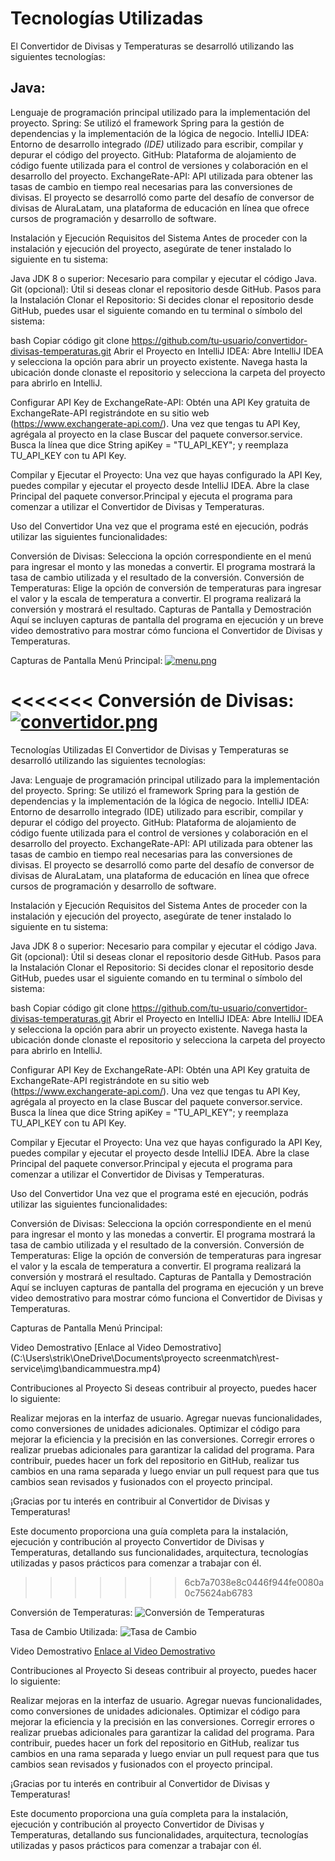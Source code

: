 
# **Tecnologías Utilizadas**
El Convertidor de Divisas y Temperaturas se desarrolló utilizando las siguientes tecnologías:

## Java: 
Lenguaje de programación principal utilizado para la implementación del proyecto.
Spring: Se utilizó el framework Spring para la gestión de dependencias y la implementación de la lógica de negocio.
IntelliJ IDEA: Entorno de desarrollo integrado *(IDE)* utilizado para escribir, compilar y depurar el código del proyecto.
GitHub: Plataforma de alojamiento de código fuente utilizada para el control de versiones y colaboración en el desarrollo del proyecto.
ExchangeRate-API: API utilizada para obtener las tasas de cambio en tiempo real necesarias para las conversiones de divisas.
El proyecto se desarrolló como parte del desafío de conversor de divisas de AluraLatam, una plataforma de educación en línea que ofrece cursos de programación y desarrollo de software.

Instalación y Ejecución
Requisitos del Sistema
Antes de proceder con la instalación y ejecución del proyecto, asegúrate de tener instalado lo siguiente en tu sistema:

Java JDK 8 o superior: Necesario para compilar y ejecutar el código Java.
Git (opcional): Útil si deseas clonar el repositorio desde GitHub.
Pasos para la Instalación
Clonar el Repositorio:
Si decides clonar el repositorio desde GitHub, puedes usar el siguiente comando en tu terminal o símbolo del sistema:

bash
Copiar código
git clone https://github.com/tu-usuario/convertidor-divisas-temperaturas.git
Abrir el Proyecto en IntelliJ IDEA:
Abre IntelliJ IDEA y selecciona la opción para abrir un proyecto existente. Navega hasta la ubicación donde clonaste el repositorio y selecciona la carpeta del proyecto para abrirlo en IntelliJ.

Configurar API Key de ExchangeRate-API:
Obtén una API Key gratuita de ExchangeRate-API registrándote en su sitio web (https://www.exchangerate-api.com/). Una vez que tengas tu API Key, agrégala al proyecto en la clase Buscar del paquete conversor.service. Busca la línea que dice String apiKey = "TU_API_KEY"; y reemplaza TU_API_KEY con tu API Key.

Compilar y Ejecutar el Proyecto:
Una vez que hayas configurado la API Key, puedes compilar y ejecutar el proyecto desde IntelliJ IDEA. Abre la clase Principal del paquete conversor.Principal y ejecuta el programa para comenzar a utilizar el Convertidor de Divisas y Temperaturas.

Uso del Convertidor
Una vez que el programa esté en ejecución, podrás utilizar las siguientes funcionalidades:

Conversión de Divisas: Selecciona la opción correspondiente en el menú para ingresar el monto y las monedas a convertir. El programa mostrará la tasa de cambio utilizada y el resultado de la conversión.
Conversión de Temperaturas: Elige la opción de conversión de temperaturas para ingresar el valor y la escala de temperatura a convertir. El programa realizará la conversión y mostrará el resultado.
Capturas de Pantalla y Demostración
Aquí se incluyen capturas de pantalla del programa en ejecución y un breve video demostrativo para mostrar cómo funciona el Convertidor de Divisas y Temperaturas.

Capturas de Pantalla
Menú Principal:
[![menu.png](https://i.postimg.cc/wTxrrnZC/menu.png)](https://postimg.cc/DmD5Jp26)


<<<<<<<
Conversión de Divisas:
[![convertidor.png](https://i.postimg.cc/VLvL9ZfR/convertidor.png)](https://postimg.cc/0bgsPfJM)
=======
Tecnologías Utilizadas
El Convertidor de Divisas y Temperaturas se desarrolló utilizando las siguientes tecnologías:

Java: Lenguaje de programación principal utilizado para la implementación del proyecto.
Spring: Se utilizó el framework Spring para la gestión de dependencias y la implementación de la lógica de negocio.
IntelliJ IDEA: Entorno de desarrollo integrado (IDE) utilizado para escribir, compilar y depurar el código del proyecto.
GitHub: Plataforma de alojamiento de código fuente utilizada para el control de versiones y colaboración en el desarrollo del proyecto.
ExchangeRate-API: API utilizada para obtener las tasas de cambio en tiempo real necesarias para las conversiones de divisas.
El proyecto se desarrolló como parte del desafío de conversor de divisas de AluraLatam, una plataforma de educación en línea que ofrece cursos de programación y desarrollo de software.

Instalación y Ejecución
Requisitos del Sistema
Antes de proceder con la instalación y ejecución del proyecto, asegúrate de tener instalado lo siguiente en tu sistema:

Java JDK 8 o superior: Necesario para compilar y ejecutar el código Java.
Git (opcional): Útil si deseas clonar el repositorio desde GitHub.
Pasos para la Instalación
Clonar el Repositorio:
Si decides clonar el repositorio desde GitHub, puedes usar el siguiente comando en tu terminal o símbolo del sistema:

bash
Copiar código
git clone https://github.com/tu-usuario/convertidor-divisas-temperaturas.git
Abrir el Proyecto en IntelliJ IDEA:
Abre IntelliJ IDEA y selecciona la opción para abrir un proyecto existente. Navega hasta la ubicación donde clonaste el repositorio y selecciona la carpeta del proyecto para abrirlo en IntelliJ.

Configurar API Key de ExchangeRate-API:
Obtén una API Key gratuita de ExchangeRate-API registrándote en su sitio web (https://www.exchangerate-api.com/). Una vez que tengas tu API Key, agrégala al proyecto en la clase Buscar del paquete conversor.service. Busca la línea que dice String apiKey = "TU_API_KEY"; y reemplaza TU_API_KEY con tu API Key.

Compilar y Ejecutar el Proyecto:
Una vez que hayas configurado la API Key, puedes compilar y ejecutar el proyecto desde IntelliJ IDEA. Abre la clase Principal del paquete conversor.Principal y ejecuta el programa para comenzar a utilizar el Convertidor de Divisas y Temperaturas.

Uso del Convertidor
Una vez que el programa esté en ejecución, podrás utilizar las siguientes funcionalidades:

Conversión de Divisas: Selecciona la opción correspondiente en el menú para ingresar el monto y las monedas a convertir. El programa mostrará la tasa de cambio utilizada y el resultado de la conversión.
Conversión de Temperaturas: Elige la opción de conversión de temperaturas para ingresar el valor y la escala de temperatura a convertir. El programa realizará la conversión y mostrará el resultado.
Capturas de Pantalla y Demostración
Aquí se incluyen capturas de pantalla del programa en ejecución y un breve video demostrativo para mostrar cómo funciona el Convertidor de Divisas y Temperaturas.

Capturas de Pantalla
Menú Principal:


Video Demostrativo
[Enlace al Video Demostrativo](C:\Users\strik\OneDrive\Documents\proyecto screenmatch\rest-service\img\bandicammuestra.mp4)


Contribuciones al Proyecto
Si deseas contribuir al proyecto, puedes hacer lo siguiente:

Realizar mejoras en la interfaz de usuario.
Agregar nuevas funcionalidades, como conversiones de unidades adicionales.
Optimizar el código para mejorar la eficiencia y la precisión en las conversiones.
Corregir errores o realizar pruebas adicionales para garantizar la calidad del programa.
Para contribuir, puedes hacer un fork del repositorio en GitHub, realizar tus cambios en una rama separada y luego enviar un pull request para que tus cambios sean revisados y fusionados con el proyecto principal.

¡Gracias por tu interés en contribuir al Convertidor de Divisas y Temperaturas!

Este documento proporciona una guía completa para la instalación, ejecución y contribución al proyecto Convertidor de Divisas y Temperaturas, detallando sus funcionalidades, arquitectura, tecnologías utilizadas y pasos prácticos para comenzar a trabajar con él.


>>>>>>> 6cb7a7038e8c0446f944fe0080a0c75624ab6783


Conversión de Temperaturas:
![Conversión de Temperaturas](ruta/imagen3.png)


Tasa de Cambio Utilizada:
![Tasa de Cambio](ruta/imagen4.png)


Video Demostrativo
[Enlace al Video Demostrativo](ruta/video_demo.mp4)


Contribuciones al Proyecto
Si deseas contribuir al proyecto, puedes hacer lo siguiente:

Realizar mejoras en la interfaz de usuario.
Agregar nuevas funcionalidades, como conversiones de unidades adicionales.
Optimizar el código para mejorar la eficiencia y la precisión en las conversiones.
Corregir errores o realizar pruebas adicionales para garantizar la calidad del programa.
Para contribuir, puedes hacer un fork del repositorio en GitHub, realizar tus cambios en una rama separada y luego enviar un pull request para que tus cambios sean revisados y fusionados con el proyecto principal.

¡Gracias por tu interés en contribuir al Convertidor de Divisas y Temperaturas!

Este documento proporciona una guía completa para la instalación, ejecución y contribución al proyecto Convertidor de Divisas y Temperaturas, detallando sus funcionalidades, arquitectura, tecnologías utilizadas y pasos prácticos para comenzar a trabajar con él.
